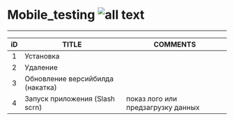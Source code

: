 # Mobile_testing ![all text](https://automated-testing.info/uploads/default/original/2X/8/85dd607cf0dee94944c2a88d5bbe5951132448df.png)
---
iD | TITLE | COMMENTS
:---:|---|---
1|Установка|
2|Удаление|
3|Обновление версийбилда (накатка)|
4|Запуск приложения (Slash scrn)| показ лого или предзагрузку данных

